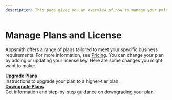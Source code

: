 ```yaml
---
description: This page gives you an overview of how to manage your paid plans on Appsmith.
---
```


# Manage Plans and License

Appsmith offers a range of plans tailored to meet your specific business requirements. For more information, see [Pricing](https://www.appsmith.com/pricing). You can change your plan by adding or updating your license key. Here are some changes you might want to make:

<div class="containerGridSampleApp">
   <div class="containerColumnSampleApp columnGrid column-one">
      <div class="containerCol"></div>
      <b><a href="/getting-started/setup/manage-plans/upgrade-plan">Upgrade Plans</a></b>
      <div class="containerDescription">
         Instructions to upgrade your plan to a higher-tier plan.
      </div>
   </div>

   <div class="containerColumnSampleApp columnGrid column-two">
      <div class="containerCol"></div>
      <b><a href="/getting-started/setup/manage-plans/downgrade-plan">Downgrade Plans</a></b>
      <div class="containerDescription"> 
         Get information and step-by-step guidance on downgrading your plan.
      </div>
   </div>
</div>
